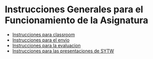 # Instrucciones Generales para el Funcionamiento de la Asignatura

* [Instrucciones para classroom](classroom.md)
* [Instrucciones para el envio](instruccionesparaelenvio.md)
* [Instrucciones para la evaluacion](instruccionesparalaevaluacion.md)
* [Instrucciones para las presentaciones de SYTW](instruccionesparalaspresentaciones.md)
